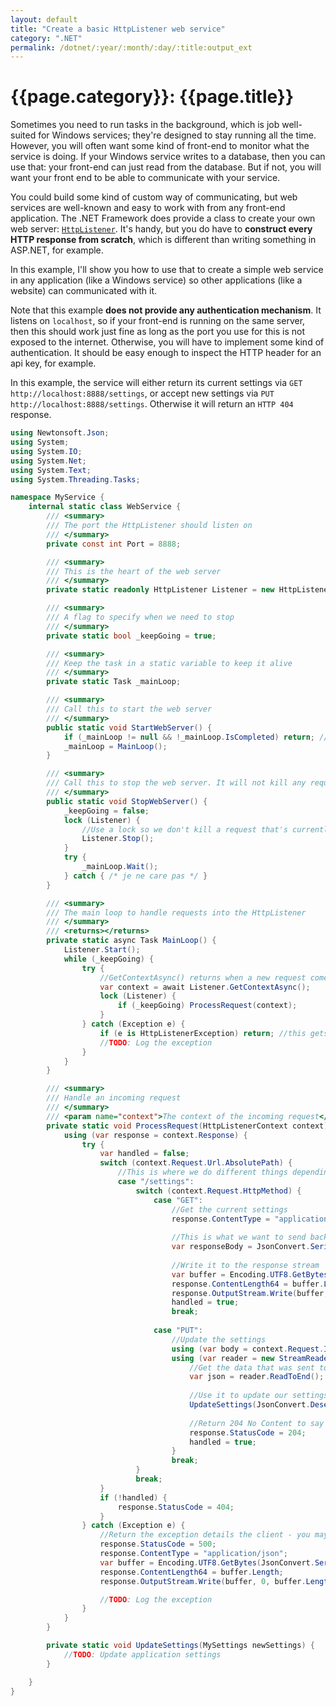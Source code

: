 ```yaml
---
layout: default
title: "Create a basic HttpListener web service"
category: ".NET"
permalink: /dotnet/:year/:month/:day/:title:output_ext
---
```


# {{page.category}}: {{page.title}}

Sometimes you need to run tasks in the background, which is job well-suited for Windows services;
they're designed to stay running all the time. However, you will often want some kind of front-end
to monitor what the service is doing. If your Windows service writes to a database, then you can use that:
your front-end can just read from the database. But if not, you will want your front end to be able to
communicate with your service.

You could build some kind of custom way of communicating, but web services are well-known and easy to work
with from any front-end application. The .NET Framework does provide a class to create your own web server:
[`HttpListener`](https://docs.microsoft.com/en-us/dotnet/framework/network-programming/httplistener).
It's handy, but you do have to **construct every HTTP response from scratch**, which is different than writing
something in ASP.NET, for example.

In this example, I'll show you how to use that to create a simple web service in any application (like a Windows service) so other applications (like a website) can communicated with it.

Note that this example **does not provide any authentication mechanism**. It listens on `localhost`, so
if your front-end is running on the same server, then this should work just fine as long as the port 
you use for this is not exposed to the internet. Otherwise, you will have to implement some kind of authentication.
It should be easy enough to inspect the HTTP header for an api key, for example.

In this example, the service will either return its current settings via `GET http://localhost:8888/settings`,
or accept new settings via `PUT http://localhost:8888/settings`. Otherwise it will return an `HTTP 404` response.

```c#
using Newtonsoft.Json;
using System;
using System.IO;
using System.Net;
using System.Text;
using System.Threading.Tasks;

namespace MyService {
    internal static class WebService {
        /// <summary>
        /// The port the HttpListener should listen on
        /// </summary>
        private const int Port = 8888;

        /// <summary>
        /// This is the heart of the web server
        /// </summary>
        private static readonly HttpListener Listener = new HttpListener { Prefixes = { $"http://localhost:{Port}/" } };

        /// <summary>
        /// A flag to specify when we need to stop
        /// </summary>
        private static bool _keepGoing = true;

        /// <summary>
        /// Keep the task in a static variable to keep it alive
        /// </summary>
        private static Task _mainLoop;

        /// <summary>
        /// Call this to start the web server
        /// </summary>
        public static void StartWebServer() {
            if (_mainLoop != null && !_mainLoop.IsCompleted) return; //Already started
            _mainLoop = MainLoop();
        }

        /// <summary>
        /// Call this to stop the web server. It will not kill any requests currently being processed.
        /// </summary>
        public static void StopWebServer() {
            _keepGoing = false;
            lock (Listener) {
                //Use a lock so we don't kill a request that's currently being processed
                Listener.Stop();
            }
            try {
                _mainLoop.Wait();
            } catch { /* je ne care pas */ }
        }

        /// <summary>
        /// The main loop to handle requests into the HttpListener
        /// </summary>
        /// <returns></returns>
        private static async Task MainLoop() {
            Listener.Start();
            while (_keepGoing) {
                try {
                    //GetContextAsync() returns when a new request come in
                    var context = await Listener.GetContextAsync();
                    lock (Listener) {
                        if (_keepGoing) ProcessRequest(context);
                    }
                } catch (Exception e) {
                    if (e is HttpListenerException) return; //this gets thrown when the listener is stopped
                    //TODO: Log the exception
                }
            }
        }

        /// <summary>
        /// Handle an incoming request
        /// </summary>
        /// <param name="context">The context of the incoming request</param>
        private static void ProcessRequest(HttpListenerContext context) {
            using (var response = context.Response) {
                try {
                    var handled = false;
                    switch (context.Request.Url.AbsolutePath) {
                        //This is where we do different things depending on the URL
                        case "/settings":
                            switch (context.Request.HttpMethod) {
                                case "GET":
                                    //Get the current settings
                                    response.ContentType = "application/json";
                                    
                                    //This is what we want to send back
                                    var responseBody = JsonConvert.SerializeObject(MyApplicationSettings);
                                    
                                    //Write it to the response stream
                                    var buffer = Encoding.UTF8.GetBytes(responseBody);
                                    response.ContentLength64 = buffer.Length;
                                    response.OutputStream.Write(buffer, 0, buffer.Length);
                                    handled = true;
                                    break;
                                    
                                case "PUT":
                                    //Update the settings
                                    using (var body = context.Request.InputStream)
                                    using (var reader = new StreamReader(body, context.Request.ContentEncoding)) {
                                        //Get the data that was sent to us
                                        var json = reader.ReadToEnd();
                                        
                                        //Use it to update our settings
                                        UpdateSettings(JsonConvert.DeserializeObject<MySettings>(json));
                                        
                                        //Return 204 No Content to say we did it successfully
                                        response.StatusCode = 204;
                                        handled = true;
                                    }
                                    break;
                            }
                            break;
                    }
                    if (!handled) {
                        response.StatusCode = 404;
                    }
                } catch (Exception e) {
                    //Return the exception details the client - you may or may not want to do this
                    response.StatusCode = 500;
                    response.ContentType = "application/json";
                    var buffer = Encoding.UTF8.GetBytes(JsonConvert.SerializeObject(e));
                    response.ContentLength64 = buffer.Length;
                    response.OutputStream.Write(buffer, 0, buffer.Length);

                    //TODO: Log the exception
                }
            }
        }

        private static void UpdateSettings(MySettings newSettings) {
            //TODO: Update application settings
        }

    }
}
```
